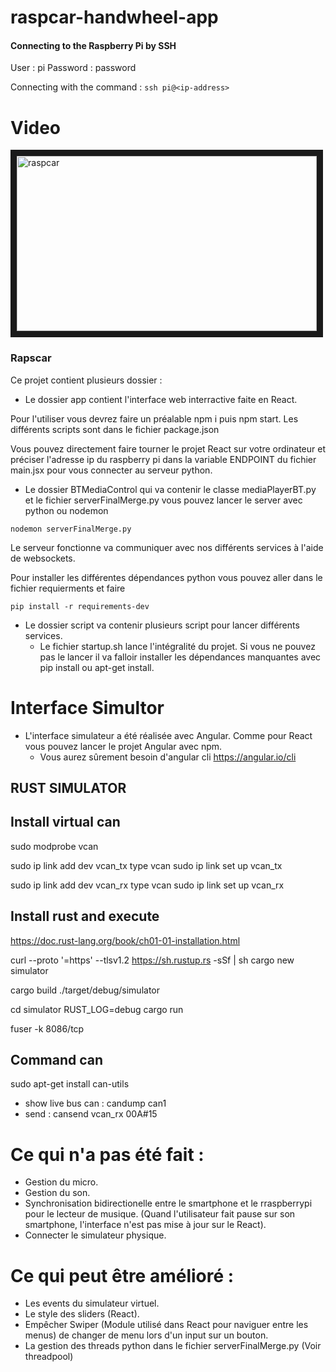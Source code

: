 # raspcar-handwheel-app

#### Connecting to the Raspberry Pi by SSH

User : pi
Password : password

Connecting with the command :
`ssh pi@<ip-address>`

# Video 
<a href="http://www.youtube.com/watch?feature=player_embedded&v=Clhjr_MjwWE
" target="_blank"><img src="https://i.ytimg.com/vi_webp/Clhjr_MjwWE/maxresdefault.webp" 
alt="raspcar" width="480" height="280" border="10" /></a>

### Rapscar

Ce projet contient plusieurs dossier : 

- Le dossier app contient l'interface web interractive faite en React. 

Pour l'utiliser vous devrez faire un préalable npm i puis npm start. Les différents scripts sont dans le fichier package.json

Vous pouvez directement faire tourner le projet React sur votre ordinateur et préciser l'adresse ip du raspberry pi dans la variable ENDPOINT du fichier main.jsx pour vous connecter au serveur python.

- Le dossier BTMediaControl qui va contenir le classe mediaPlayerBT.py et le fichier serverFinalMerge.py vous pouvez lancer le server avec python ou nodemon
``` 
nodemon serverFinalMerge.py
```
Le serveur fonctionne va communiquer avec nos différents services à l'aide de websockets.

Pour installer les différentes dépendances python vous pouvez aller dans le fichier requierments et faire 
```
pip install -r requirements-dev
 ```

- Le dossier script va contenir plusieurs script pour lancer différents services. 
  - Le fichier startup.sh lance l'intégralité du projet. Si vous ne pouvez pas le lancer il va falloir installer les dépendances manquantes avec pip install ou apt-get install. 

# Interface Simultor

- L'interface simulateur a été réalisée avec Angular. Comme pour React vous pouvez lancer le projet Angular avec npm.
  - Vous aurez sûrement besoin d'angular cli https://angular.io/cli


## RUST SIMULATOR

## Install virtual can 

sudo modprobe vcan

sudo ip link add dev vcan_tx type vcan
sudo ip link set up vcan_tx

sudo ip link add dev vcan_rx type vcan
sudo ip link set up vcan_rx

## Install rust and execute

https://doc.rust-lang.org/book/ch01-01-installation.html

curl --proto '=https' --tlsv1.2 https://sh.rustup.rs -sSf | sh
cargo new simulator

cargo build
./target/debug/simulator

cd simulator
RUST_LOG=debug cargo run

fuser -k 8086/tcp

## Command can 

sudo apt-get install can-utils

- show live bus can : candump can1
- send : cansend vcan_rx 00A#15


# Ce qui n'a pas été fait :
- Gestion du micro. 
- Gestion du son.
- Synchronisation bidirectionelle entre le smartphone et le rraspberrypi pour le lecteur de musique. (Quand l'utilisateur fait pause sur son smartphone, l'interface n'est pas mise à jour sur le React).
- Connecter le simulateur physique.


# Ce qui peut être amélioré : 
- Les events du simulateur virtuel.
- Le style des sliders (React).
- Empêcher Swiper (Module utilisé dans React pour naviguer entre les menus) de changer de menu lors d'un input sur un bouton.
- La gestion des threads python dans le fichier serverFinalMerge.py (Voir threadpool)

